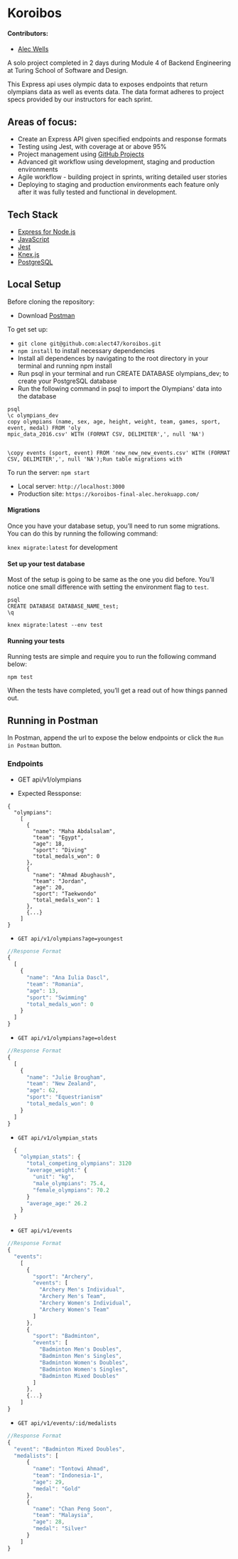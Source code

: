 # Koroibos

#### Contributors:
* [Alec Wells](https://github.com/alect47)

A solo project completed in 2 days during Module 4 of Backend Engineering at Turing School of Software and Design.

This Express api uses olympic data to exposes endpoints that return olympians data as well as events data.  The data format adheres to project specs provided by our instructors for each sprint.

## Areas of focus:
* Create an Express API given specified endpoints and response formats
* Testing using Jest, with coverage at or above 95%
* Project management using [GitHub Projects](https://github.com/alect47/koroibos/projects)
* Advanced git workflow using development, staging and production environments
* Agile workflow - building project in sprints, writing detailed user stories
* Deploying to staging and production environments each feature only after it was fully tested and functional in development.

## Tech Stack

* [Express for Node.js](https://expressjs.com/)
* [JavaScript](https://devdocs.io/javascript/)
* [Jest](https://jestjs.io/)
* [Knex.js](http://knexjs.org/)
* [PostgreSQL](https://www.postgresql.org/)

## Local Setup

Before cloning the repository:
* Download [Postman](https://www.getpostman.com/)

To get set up:
* `git clone git@github.com:alect47/koroibos.git`
* `npm install` to install necessary dependencies
* Install all dependences by navigating to the root directory in your terminal and running npm install
* Run psql in your terminal and run CREATE DATABASE olympians_dev; to create your PostgreSQL database
* Run the following command in psql to import the Olympians' data into the database
```
psql
\c olympians_dev
copy olympians (name, sex, age, height, weight, team, games, sport, event, medal) FROM 'oly
mpic_data_2016.csv' WITH (FORMAT CSV, DELIMITER',', null 'NA')


\copy events (sport, event) FROM 'new_new_new_events.csv' WITH (FORMAT CSV, DELIMITER',', null 'NA');Run table migrations with
```

To run the server: `npm start`
* Local server: `http://localhost:3000`
* Production site: `https://koroibos-final-alec.herokuapp.com/`

#### Migrations
Once you have your database setup, you’ll need to run some migrations. You can do this by running the following command:

`knex migrate:latest` for development


#### Set up your test database
Most of the setup is going to be same as the one you did before. You’ll notice one small difference with setting the environment flag to `test`.  

```
psql
CREATE DATABASE DATABASE_NAME_test;
\q
```

`knex migrate:latest --env test`


#### Running your tests
Running tests are simple and require you to run the following command below:

`npm test`

When the tests have completed, you’ll get a read out of how things panned out.

## Running in Postman
In Postman, append the url to expose the below endpoints or click the `Run in Postman` button.


### Endpoints

* GET api/v1/olympians

* Expected Ressponse:
```
{
  "olympians":
    [
      {
        "name": "Maha Abdalsalam",
        "team": "Egypt",
        "age": 18,
        "sport": "Diving"
        "total_medals_won": 0
      },
      {
        "name": "Ahmad Abughaush",
        "team": "Jordan",
        "age": 20,
        "sport": "Taekwondo"
        "total_medals_won": 1
      },
      {...}
    ]
}
```

* `GET api/v1/olympians?age=youngest`

```javascript
//Response Format
{
  [
    {
      "name": "Ana Iulia Dascl",
      "team": "Romania",
      "age": 13,
      "sport": "Swimming"
      "total_medals_won": 0
    }
  ]
}
```

* `GET api/v1/olympians?age=oldest`

```javascript
//Response Format
{
  [
    {
      "name": "Julie Brougham",
      "team": "New Zealand",
      "age": 62,
      "sport": "Equestrianism"
      "total_medals_won": 0
    }
  ]
}
```

* `GET api/v1/olympian_stats`

```javascript
  {
    "olympian_stats": {
      "total_competing_olympians": 3120
      "average_weight:" {
        "unit": "kg",
        "male_olympians": 75.4,
        "female_olympians": 70.2
      }
      "average_age:" 26.2
    }
  }
```

* `GET api/v1/events`

```javascript
//Response Format
{
  "events":
    [
      {
        "sport": "Archery",
        "events": [
          "Archery Men's Individual",
          "Archery Men's Team",
          "Archery Women's Individual",
          "Archery Women's Team"
        ]
      },
      {
        "sport": "Badminton",
        "events": [
          "Badminton Men's Doubles",
          "Badminton Men's Singles",
          "Badminton Women's Doubles",
          "Badminton Women's Singles",
          "Badminton Mixed Doubles"
        ]
      },
      {...}
    ]
}
```

* `GET api/v1/events/:id/medalists`

```javascript
//Response Format
{
  "event": "Badminton Mixed Doubles",
  "medalists": [
      {
        "name": "Tontowi Ahmad",
        "team": "Indonesia-1",
        "age": 29,
        "medal": "Gold"
      },
      {
        "name": "Chan Peng Soon",
        "team": "Malaysia",
        "age": 28,
        "medal": "Silver"
      }
    ]
}
```


